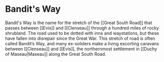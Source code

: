 # Bandit's Way

Bandit's Way is the name for the stretch of the [[Great South Road]] that passes between [[Evis]] and [[Clenseau]] through a hundred miles of rocky shrubland. The road used to be dotted with inns and waystations, but these have fallen into disrepair since the Great War. This stretch of road is often called Bandit’s Way, and many ex-soliders make a living escorting caravans between [[Clenseau]] and [[Evis]], the northernmost settlement in [[Duchy of Maseau|Maseau]] along the Great South Road.



